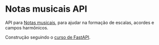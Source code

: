 # Notas musicais API

API para [Notas musicais](https://github.com/dunossauro/notas-musicais), para ajudar na formação de escalas, acordes e campos harmônicos.

Construção seguindo o [curso de FastAPI](https://fastapidozero.dunossauro.com/).
